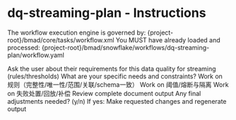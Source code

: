 # dq-streaming-plan - Instructions

<critical>The workflow execution engine is governed by: {project-root}/bmad/core/tasks/workflow.xml</critical>
<critical>You MUST have already loaded and processed: {project-root}/bmad/snowflake/workflows/dq-streaming-plan/workflow.yaml</critical>

<workflow>

<step n="1" goal="Understand Requirements">
<action>Ask the user about their requirements for this data quality for streaming (rules/thresholds)</action>
<ask>What are your specific needs and constraints?</ask>
</step>

<step n="2" goal="规则（完整性/唯一性/范围/关联/Schema一致）">
<action>Work on 规则（完整性/唯一性/范围/关联/schema一致）</action>
<template-output section="rules"/>
</step>

<step n="3" goal="阈值/熔断与隔离">
<action>Work on 阈值/熔断与隔离</action>
<template-output section="thresholds"/>
</step>

<step n="4" goal="失败处置/回放/补偿">
<action>Work on 失败处置/回放/补偿</action>
<template-output section="remediation"/>
</step>

<step n="5" goal="Review and Finalize">
<action>Review complete document output</action>
<ask>Any final adjustments needed? (y/n)</ask>
<check>If yes:</check>
  <action>Make requested changes and regenerate output</action>
</step>

</workflow>
